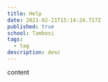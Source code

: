 ```yaml
---
title: Help
date: 2021-02-21T15:14:24.727Z
published: true
school: Tambosi
tags:
  - tag
description: desc
---
```

content